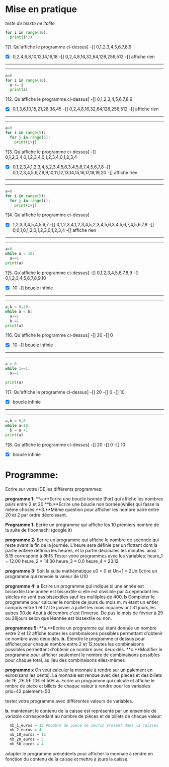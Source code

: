 # Mise en pratique

_teste de tesxte ne italite_

```python
for i in range(10):
  print(i*2)
```

?[1. Qu'affiche le programme ci-dessus]
-[] 0,1,2,3,4,5,6,7,8,9
-[X] 0,2,4,6,8,10,12,14,16,18
-[] 0,2,4,8,16,32,64,128,256,512
-[] affiche rien

---
---

```python
a=0
for i in range(10):
  a += i
  print(a)
```

?[2. Qu'affiche le programme ci-dessus]
-[] 0,1,2,3,4,5,6,7,8,9
-[X] 0,1,3,6,10,15,21,28,36,45
-[] 0,2,4,8,16,32,64,128,256,512
-[] affiche rien

---
---

```python
a=0
for i in range(5):
  for j in range(5):
    print(i+j)
```

?[3. Qu'affiche le programme ci-dessus]
-[] 0,1,2,3,4,0,1,2,3,4,0,1,2,3,4,0,1,2,3,4
-[X] 0,1,2,3,4,1,2,3,4,5,2,3,4,5,6,3,4,5,6,7,4,5,6,7,8
-[] 0,1,2,3,4,5,6,7,8,9,10,11,12,13,14,15,16,17,18,19,20
-[] affiche rien

---
---

```python
a=0
for i in range(5):
  for j in range(i):
    print(i+j)
```
?[4. Qu'affiche le programme ci-dessus]
-[X] 1,2,3,3,4,5,4,5,6,7
-[] 0,1,2,3,4,1,2,3,4,5,2,3,4,5,6,3,4,5,6,7,4,5,6,7,8
-[] 0,0,1,0,1,2,0,1,2,3,0,1,2,3,4
-[] affiche rien

---
---

```python
a=0
while a < 10:
  a+=1
print(a)
```
?[5. Qu'affiche le programme ci-dessus]
-[] 0,1,2,3,4,5,6,7,8,9
-[] 0,1,2,3,4,5,6,7,8,9,10
-[X] 10
-[] boucle infinie

---
---
```python
a,b = 0,20
while a < b:
  a+=1
  b-=1
print(a)
```
?[6. Qu'affiche le programme ci-dessus]
-[] 20
-[] 0
-[X] 10
-[] boucle infinie

---
---

```python
a = 0
while 1==1:
  a+=1

print(a)
```
?[7. Qu'affiche le programme ci-dessus]
-[] 20
-[] 0
-[] 10
-[X] boucle infinie

---
---

```python
a,b = 0,0
while a<10:
  b = a +1  
print(a)
```
?[8. Qu'affiche le programme ci-dessus]
-[] 20
-[] 0
-[] 10
-[X] boucle infinie


# Programme:
Ecrire sur votre IDE les différents programmes:

**programme 1:**
**a.**Ecrire une boucle bornée (For) qui affiche les nombres pairs entre 2 et 20
**b.**Ecrire une boucle non bornée(while) qui fasse la même choses
**3.**Même question pour afficher les nombre paire entre 20 et 2 par ordre décroissant.

**Programme 1:**
Ecrire un programme qui affiche les 10 premiers nombre de la suite de fibonnachi (google it)

**programme 2:**
Ecrire un programme qui affiche le nombre de seconde qui reste avant la fin de la journée.
L'heure sera définie par un flottant dont la partie entiere définira les heures, et la partie décimales les minutes. ainsi 8.15 correspond à 8h15
Tester votre programmes avec les variables:
heure_1 = 12.00
heure_2 = 14.30
heure_3 = 0.0
heure_4 = 23.12  

**programme 3:**
Soit la suite mathématique u0 = 0 et Un+1 = 2Un
Ecrire un programme qui renvoie la valeur de U10


**programme 4:**
**a**
Ecrire un programme qui indique si une année est bissextile.Une année est bissextile si elle est divisible par 4.cependant les siécles ne sont pas bissextiles sauf
les multiples de 400.
**b**
Compléter le programme pour calculer le nombre de jours du mois m, m étant un entier compris entre 1 et 12.De janvier à juillet les mois impaires ont 31 jours,les autres 30.de Aout à décembre c'est l'inverse.
De pus le mois de février à 29 ou 28jours selon que léannée est bissextile ou non.

**programmes 5:**
**a.**Ecrire un programme qui étant donnée un nombre entre 2 et 12 affiche toutes les combinaisons possibles permettant d'obtenir ce nombre avec deux dés.
**b.** Étendre le programme ci dessus pour afficher,pour chaque nombre entre 2 et 12,toutes les combinaisons possibles permettant d'obtenir ce nombre avec deux dés.
**c.**Modifier le programme pour afficher seulement le nombre de combinaisons possibles pour chaque total, au lieu des combinaisons elles-mêmes

**programme x**
On veut calculer la monnaie à rendre sur un paiement en euros(sans les cents).
La monnaie est rendue avec des pieces et des billets de 1€ ,2€ 5€ 10€ et 50€
**a.**
Ecrire un programme qui calcule et affiche le nmbre de piece et billets de chaque valeur à rendre
pour les variables
prix=42
paiement=50

tester votre programme avec différentes valeurs de variables.

**b.** maintenant le contenu de la caisse est représenté par un ensemble de variable correspondant au nombre de pièces et de billets de chaque valeur:
```python
  nb_1_euros = 15 #nombre de piece de 1euros present dans la caisses
  nb_2_euros = 4
  nb_10_euros = 12
  nb_20_euros = 5
  nb_50_euros = 4
```
adapter le programme précédents pour afficher la monnaie à rendre en fonction du contenu de la caisse et mettre à jours la caisse.
